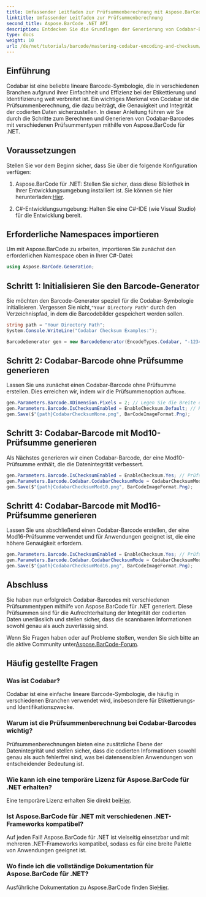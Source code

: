 ```yaml
---
title: Umfassender Leitfaden zur Prüfsummenberechnung mit Aspose.BarCode
linktitle: Umfassender Leitfaden zur Prüfsummenberechnung
second_title: Aspose.BarCode .NET API
description: Entdecken Sie die Grundlagen der Generierung von Codabar-Barcodes mit Aspose.BarCode für .NET. Diese Schritt-für-Schritt-Anleitung beschreibt, wie Sie Barcodes mit und ohne Prüfsummen erstellen und so die Datenintegrität und -genauigkeit verbessern.
type: docs
weight: 10
url: /de/net/tutorials/barcode/mastering-codabar-encoding-and-checksum/guide-to-checksum-calculation/
---
```

## Einführung

Codabar ist eine beliebte lineare Barcode-Symbologie, die in verschiedenen Branchen aufgrund ihrer Einfachheit und Effizienz bei der Etikettierung und Identifizierung weit verbreitet ist. Ein wichtiges Merkmal von Codabar ist die Prüfsummenberechnung, die dazu beiträgt, die Genauigkeit und Integrität der codierten Daten sicherzustellen. In dieser Anleitung führen wir Sie durch die Schritte zum Berechnen und Generieren von Codabar-Barcodes mit verschiedenen Prüfsummentypen mithilfe von Aspose.BarCode für .NET.

## Voraussetzungen

Stellen Sie vor dem Beginn sicher, dass Sie über die folgende Konfiguration verfügen:

1.  Aspose.BarCode für .NET: Stellen Sie sicher, dass diese Bibliothek in Ihrer Entwicklungsumgebung installiert ist. Sie können sie hier herunterladen:[Hier](https://releases.aspose.com/barcode/net/).
   
2. C#-Entwicklungsumgebung: Halten Sie eine C#-IDE (wie Visual Studio) für die Entwicklung bereit.


## Erforderliche Namespaces importieren

Um mit Aspose.BarCode zu arbeiten, importieren Sie zunächst den erforderlichen Namespace oben in Ihrer C#-Datei:

```csharp
using Aspose.BarCode.Generation;
```

## Schritt 1: Initialisieren Sie den Barcode-Generator

 Sie möchten den Barcode-Generator speziell für die Codabar-Symbologie initialisieren. Vergessen Sie nicht,`"Your Directory Path"` durch den Verzeichnispfad, in dem die Barcodebilder gespeichert werden sollen.

```csharp
string path = "Your Directory Path";
System.Console.WriteLine("Codabar Checksum Examples:");

BarcodeGenerator gen = new BarcodeGenerator(EncodeTypes.Codabar, "-12345-");
```

## Schritt 2: Codabar-Barcode ohne Prüfsumme generieren

 Lassen Sie uns zunächst einen Codabar-Barcode ohne Prüfsumme erstellen. Dies erreichen wir, indem wir die Prüfsummenoption auf`None`.

```csharp
gen.Parameters.Barcode.XDimension.Pixels = 2; // Legen Sie die Breite der Balken fest
gen.Parameters.Barcode.IsChecksumEnabled = EnableChecksum.Default; // Keine Prüfsumme
gen.Save($"{path}CodabarChecksumNone.png", BarCodeImageFormat.Png);
```

## Schritt 3: Codabar-Barcode mit Mod10-Prüfsumme generieren

Als Nächstes generieren wir einen Codabar-Barcode, der eine Mod10-Prüfsumme enthält, die die Datenintegrität verbessert.

```csharp
gen.Parameters.Barcode.IsChecksumEnabled = EnableChecksum.Yes; // Prüfsumme aktivieren
gen.Parameters.Barcode.Codabar.CodabarChecksumMode = CodabarChecksumMode.Mod10; // Mod10 einstellen
gen.Save($"{path}CodabarChecksumMod10.png", BarCodeImageFormat.Png);
```

## Schritt 4: Codabar-Barcode mit Mod16-Prüfsumme generieren

Lassen Sie uns abschließend einen Codabar-Barcode erstellen, der eine Mod16-Prüfsumme verwendet und für Anwendungen geeignet ist, die eine höhere Genauigkeit erfordern.

```csharp
gen.Parameters.Barcode.IsChecksumEnabled = EnableChecksum.Yes; // Prüfsumme aktivieren
gen.Parameters.Barcode.Codabar.CodabarChecksumMode = CodabarChecksumMode.Mod16; //Satz Mod16
gen.Save($"{path}CodabarChecksumMod16.png", BarCodeImageFormat.Png);
```

## Abschluss

Sie haben nun erfolgreich Codabar-Barcodes mit verschiedenen Prüfsummentypen mithilfe von Aspose.BarCode für .NET generiert. Diese Prüfsummen sind für die Aufrechterhaltung der Integrität der codierten Daten unerlässlich und stellen sicher, dass die scannbaren Informationen sowohl genau als auch zuverlässig sind.

 Wenn Sie Fragen haben oder auf Probleme stoßen, wenden Sie sich bitte an die aktive Community unter[Aspose.BarCode-Forum](https://forum.aspose.com/c/barcode/13).

## Häufig gestellte Fragen

### Was ist Codabar?

Codabar ist eine einfache lineare Barcode-Symbologie, die häufig in verschiedenen Branchen verwendet wird, insbesondere für Etikettierungs- und Identifikationszwecke.

### Warum ist die Prüfsummenberechnung bei Codabar-Barcodes wichtig?

Prüfsummenberechnungen bieten eine zusätzliche Ebene der Datenintegrität und stellen sicher, dass die codierten Informationen sowohl genau als auch fehlerfrei sind, was bei datensensiblen Anwendungen von entscheidender Bedeutung ist.

### Wie kann ich eine temporäre Lizenz für Aspose.BarCode für .NET erhalten?

 Eine temporäre Lizenz erhalten Sie direkt bei[Hier](https://purchase.conholdate.com/temporary-license/).

### Ist Aspose.BarCode für .NET mit verschiedenen .NET-Frameworks kompatibel?

Auf jeden Fall! Aspose.BarCode für .NET ist vielseitig einsetzbar und mit mehreren .NET-Frameworks kompatibel, sodass es für eine breite Palette von Anwendungen geeignet ist.

### Wo finde ich die vollständige Dokumentation für Aspose.BarCode für .NET?

 Ausführliche Dokumentation zu Aspose.BarCode finden Sie[Hier](https://reference.aspose.com/barcode/net/).